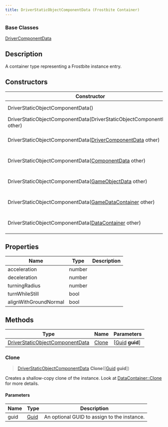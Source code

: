```yaml
---
title: DriverStaticObjectComponentData (Frostbite Container)
---
```

### Base Classes

[DriverComponentData](DriverComponentData)

## Description

A container type representing a Frostbite instance entry.

## Constructors

| Constructor                                                                                | Description                                                                                                                                           |
| ------------------------------------------------------------------------------------------ | ----------------------------------------------------------------------------------------------------------------------------------------------------- |
| DriverStaticObjectComponentData()                                                          | Create a new instance of this container type.                                                                                                         |
| DriverStaticObjectComponentData(DriverStaticObjectComponentData other)                     | Create a reference copy of an instance of the same type.                                                                                              |
| DriverStaticObjectComponentData([DriverComponentData](DriverComponentData) other)          | Upcast an instance of type [DriverComponentData](DriverComponentData) to [DriverStaticObjectComponentData](DriverStaticObjectComponentData).          |
| DriverStaticObjectComponentData([ComponentData](ComponentData) other)                      | Upcast an instance of type [ComponentData](ComponentData) to [DriverStaticObjectComponentData](DriverStaticObjectComponentData).                      |
| DriverStaticObjectComponentData([GameObjectData](GameObjectData) other)                    | Upcast an instance of type [GameObjectData](GameObjectData) to [DriverStaticObjectComponentData](DriverStaticObjectComponentData).                    |
| DriverStaticObjectComponentData([GameDataContainer](GameDataContainer) other)              | Upcast an instance of type [GameDataContainer](GameDataContainer) to [DriverStaticObjectComponentData](DriverStaticObjectComponentData).              |
| DriverStaticObjectComponentData([DataContainer](/vext/ref/cls/shr/datacontainer) other) | Upcast an instance of type [DataContainer](/vext/ref/cls/shr/datacontainer) to [DriverStaticObjectComponentData](DriverStaticObjectComponentData). |

## Properties

| Name                  | Type   | Description |
| --------------------- | ------ | ----------- |
| acceleration          | number |             |
| deceleration          | number |             |
| turningRadius         | number |             |
| turnWhileStill        | bool   |             |
| alignWithGroundNormal | bool   |             |

## Methods

| Type                                                               | Name            | Parameters                                     |
| ------------------------------------------------------------------ | --------------- | ---------------------------------------------- |
| [DriverStaticObjectComponentData](DriverStaticObjectComponentData) | [Clone](#clone) | \[[Guid](/vext/ref/cls/shr/guid) **guid**\] |

### Clone

> [DriverStaticObjectComponentData](DriverStaticObjectComponentData) **Clone**(\[[Guid](/vext/ref/cls/shr/guid) **guid**\])

Creates a shallow-copy clone of the instance. Look at [DataContainer::Clone](/vext/ref/cls/shr/datacontainer#clone) for more details.

#### Parameters

| Name | Type         | Description                                 |
| ---- | ------------ | ------------------------------------------- |
| guid | [Guid](Guid) | An optional GUID to assign to the instance. |
